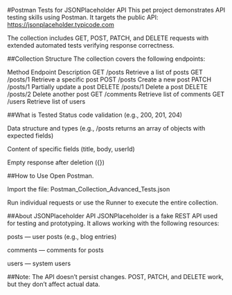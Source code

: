 #Postman Tests for JSONPlaceholder API
This pet project demonstrates API testing skills using Postman.
It targets the public API: https://jsonplaceholder.typicode.com

The collection includes GET, POST, PATCH, and DELETE requests with extended automated tests verifying response correctness.

##Collection Structure
The collection covers the following endpoints:

Method	Endpoint	Description
GET	/posts	Retrieve a list of posts
GET	/posts/1	Retrieve a specific post
POST	/posts	Create a new post
PATCH	/posts/1	Partially update a post
DELETE	/posts/1	Delete a post
DELETE	/posts/2	Delete another post
GET	/comments	Retrieve list of comments
GET	/users	Retrieve list of users

##What is Tested
Status code validation (e.g., 200, 201, 204)

Data structure and types (e.g., /posts returns an array of objects with expected fields)

Content of specific fields (title, body, userId)

Empty response after deletion ({})

##How to Use
Open Postman.

Import the file:
Postman_Collection_Advanced_Tests.json

Run individual requests or use the Runner to execute the entire collection.

##About JSONPlaceholder API
JSONPlaceholder is a fake REST API used for testing and prototyping.
It allows working with the following resources:

posts — user posts (e.g., blog entries)

comments — comments for posts

users — system users

##Note: The API doesn’t persist changes. POST, PATCH, and DELETE work, but they don’t affect actual data.
